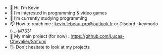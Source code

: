 - 👋 Hi, I’m Kevin
- 👀 I’m interested in programming & video games
- 🌱 I’m currently studying programming
- 📫 How to reach me : kevin.lebeau-pro@outlook.fr or Discord : kevmorlo (-_-)#7331
- 🤝 My main project (for now) : https://github.com/Lucas-Chevalier/Shifumi
- 🖐 Don't hesitate to look at my projects
